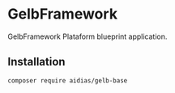 # GelbFramework
GelbFramework Plataform blueprint application.

## Installation
```
composer require aidias/gelb-base
```
